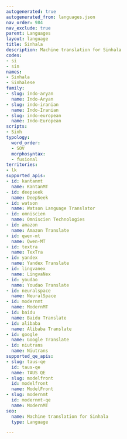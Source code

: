 ```yaml
---
autogenerated: true
autogenerated_from: languages.json
nav_order: 984
nav_exclude: true
parent: Languages
layout: language
title: Sinhala
description: Machine translation for Sinhala
codes:
- si
- sin
names:
- Sinhala
- Sinhalese
family:
- slug: indo-aryan
  name: Indo-Aryan
- slug: indo-iranian
  name: Indo-Iranian
- slug: indo-european
  name: Indo-European
scripts:
- Sinh
typology:
  word_order:
  - SOV
  morphosyntax:
  - fusional
territories:
- lk
supported_apis:
- id: kantanmt
  name: KantanMT
- id: deepseek
  name: DeepSeek
- id: watson
  name: Watson Language Translator
- id: omniscien
  name: Omniscien Technologies
- id: amazon
  name: Amazon Translate
- id: qwen-mt
  name: Qwen-MT
- id: textra
  name: TexTra
- id: yandex
  name: Yandex Translate
- id: lingvanex
  name: LingvaNex
- id: youdao
  name: Youdao Translate
- id: neuralspace
  name: NeuralSpace
- id: modernmt
  name: ModernMT
- id: baidu
  name: Baidu Translate
- id: alibaba
  name: Alibaba Translate
- id: google
  name: Google Translate
- id: niutrans
  name: Niutrans
supported_qe_apis:
- slug: taus-qe
  id: taus-qe
  name: TAUS QE
- slug: modelfront
  id: modelfront
  name: ModelFront
- slug: modernmt
  id: modernmt-qe
  name: ModernMT
seo:
  name: Machine translation for Sinhala
  type: Language

---
```


